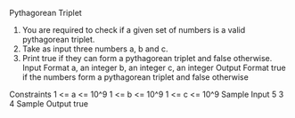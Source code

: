 
Pythagorean Triplet

1. You are required to check if a given set of numbers is a valid pythagorean triplet.
2. Take as input three numbers a, b and c.
3. Print true if they can form a pythagorean triplet and false otherwise.
Input Format
a, an integer
b, an integer
c, an integer
Output Format
true if the numbers form a pythagorean triplet and false otherwise

Constraints
1 <= a <= 10^9
1 <= b <= 10^9
1 <= c <= 10^9
Sample Input
5 3 4
Sample Output
true